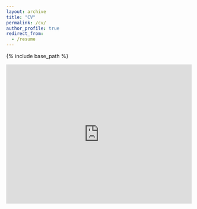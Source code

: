 ```yaml
---
layout: archive
title: "CV"
permalink: /cv/
author_profile: true
redirect_from:
  - /resume
---
```


{% include base_path %}


<embed src="https://github.com/malidib/malidib.github.io/raw/master/files/resume.pdf" width="500" height="375" 
 type="application/pdf">